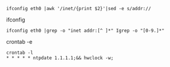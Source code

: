 
```
ifconfig eth0 |awk '/inet/{print $2}'|sed -e s/addr://
```
ifconfig
```
ifconfig eth0 |grep -o "inet addr:[^ ]*" Igrep -o "[0-9.]*"
```

crontab -e
```
crontab -l
* * * * * ntpdate 1.1.1.1;&& hwclock -w;
```
